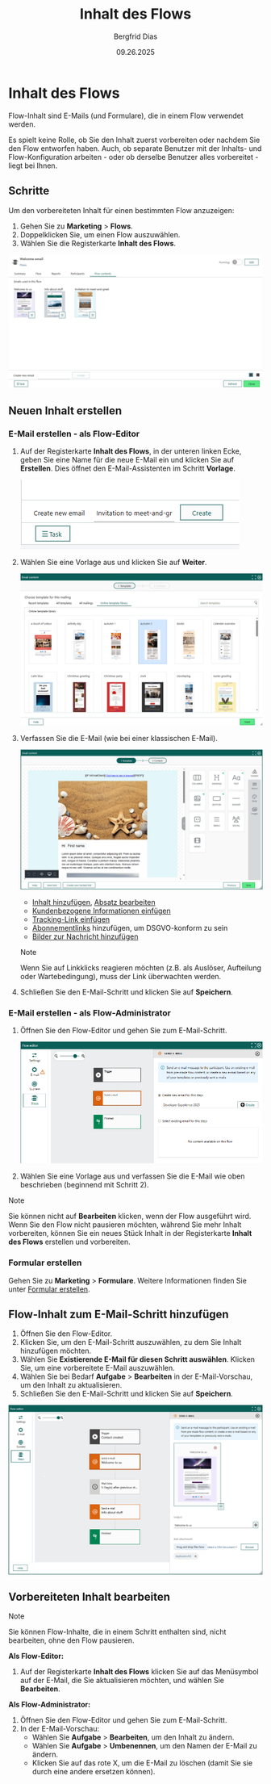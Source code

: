 ﻿---
uid: help-de-flow-content
title: Inhalt des Flows
description: Inhalt des Flows
keywords: Marketing, Flow, Flow-Inhalt, Inhalt des Flows, Inhalt, E-Mail, Verfassen
author: Bergfrid Dias
date: 09.26.2025
version: 10.5
content_type: howto
audience: person
audience_tooltip: SuperOffice Marketing
language: de
---

# Inhalt des Flows

Flow-Inhalt sind E-Mails (und Formulare), die in einem Flow verwendet werden.

Es spielt keine Rolle, ob Sie den Inhalt zuerst vorbereiten oder nachdem Sie den Flow entworfen haben. Auch, ob separate Benutzer mit der Inhalts- und Flow-Konfiguration arbeiten - oder ob derselbe Benutzer alles vorbereitet - liegt bei Ihnen.

## Schritte

Um den vorbereiteten Inhalt für einen bestimmten Flow anzuzeigen:

1. Gehen Sie zu **Marketing** > **Flows**.
1. Doppelklicken Sie, um einen Flow auszuwählen.
1. Wählen Sie die Registerkarte **Inhalt des Flows**.

![Inhalte des Willkommens-E-Mail-Flows -screenshot][img1]

## Neuen Inhalt erstellen

### E-Mail erstellen - als Flow-Editor

1. Auf der Registerkarte **Inhalt des Flows**, in der unteren linken Ecke, geben Sie eine Name für die neue E-Mail ein und klicken Sie auf **Erstellen**. Dies öffnet den E-Mail-Assistenten im Schritt **Vorlage**.

    ![Inhalt des Flows - Neue E-Mail erstellen -screenshot][img3]

1. Wählen Sie eine Vorlage aus und klicken Sie auf **Weiter**.

    ![Inhalt des Flows - Vorlage auswählen -screenshot][img4]

1. Verfassen Sie die E-Mail (wie bei einer klassischen E-Mail).

    ![Inhalt des Flows - Verfassen -screenshot][img5]

    * [Inhalt hinzufügen][3], [Absatz bearbeiten][4]
    * [Kundenbezogene Informationen einfügen][5]
    * [Tracking-Link einfügen][6]
    * [Abonnementlinks][8] hinzufügen, um DSGVO-konform zu sein
    * [Bilder zur Nachricht hinzufügen][2]

    > [!NOTE]
    > Wenn Sie auf Linkklicks reagieren möchten (z.B. als Auslöser, Aufteilung oder Wartebedingung), muss der Link überwachten werden.

1. Schließen Sie den E-Mail-Schritt und klicken Sie auf **Speichern**.

### E-Mail erstellen - als Flow-Administrator

1. Öffnen Sie den Flow-Editor und gehen Sie zum E-Mail-Schritt.

    ![Flow-Schritt - Neue E-Mail erstellen -screenshot][img6]

1. Wählen Sie eine Vorlage aus und verfassen Sie die E-Mail wie oben beschrieben (beginnend mit Schritt 2).

> [!NOTE]
> Sie können nicht auf **Bearbeiten** klicken, wenn der Flow ausgeführt wird. Wenn Sie den Flow nicht pausieren möchten, während Sie mehr Inhalt vorbereiten, können Sie ein neues Stück Inhalt in der Registerkarte **Inhalt des Flows** erstellen und vorbereiten.

### Formular erstellen

Gehen Sie zu **Marketing** > **Formulare**. Weitere Informationen finden Sie unter [Formular erstellen][1].

## Flow-Inhalt zum E-Mail-Schritt hinzufügen

1. Öffnen Sie den Flow-Editor.
1. Klicken Sie, um den E-Mail-Schritt auszuwählen, zu dem Sie Inhalt hinzufügen möchten.
1. Wählen Sie **Existierende E-Mail für diesen Schritt auswählen**. Klicken Sie, um eine vorbereitete E-Mail auszuwählen.
1. Wählen Sie bei Bedarf **Aufgabe** > **Bearbeiten** in der E-Mail-Vorschau, um den Inhalt zu aktualisieren.
1. Schließen Sie den E-Mail-Schritt und klicken Sie auf **Speichern**.

![E-Mail-Schritt mit Inhalt, Betreff und Anhang senden -screenshot][img2]

## Vorbereiteten Inhalt bearbeiten

> [!NOTE]
> Sie können Flow-Inhalte, die in einem Schritt enthalten sind, nicht bearbeiten, ohne den Flow pausieren.

**Als Flow-Editor:**

1. Auf der Registerkarte **Inhalt des Flows** klicken Sie auf das Menüsymbol auf der E-Mail, die Sie aktualisieren möchten, und wählen Sie **Bearbeiten**.

**Als Flow-Administrator:**

1. Öffnen Sie den Flow-Editor und gehen Sie zum E-Mail-Schritt.
1. In der E-Mail-Vorschau:
    * Wählen Sie **Aufgabe** > **Bearbeiten**, um den Inhalt zu ändern.
    * Wählen Sie **Aufgabe** > **Umbenennen**, um den Namen der E-Mail zu ändern.
    * Klicken Sie auf das rote X, um die E-Mail zu löschen (damit Sie sie durch eine andere ersetzen können).

<!-- Referenced links -->
[1]: ../../forms/learn/create.md
[2]: ../../editor/learn/insert-images-in-message.md
[3]: ../../editor/learn/add-content.md
[4]: ../../editor/learn/edit-paragraph.md
[5]: ../../editor/learn/add-merge-tag.md
[6]: ../../editor/learn/add-tracked-link-to-msg.md
[8]: ../../editor/learn/add-unsubscribe-link.md

<!-- Referenced images -->
[img1]: ../../../../media/loc/en/marketing/view-flow-contents.png
[img2]: ../../../../media/loc/en/marketing/send-email-welcome-with-attachment.png
[img3]: ../../../../media/loc/en/marketing/create-new-email-in-flow.png
[img4]: ../../../../media/loc/en/marketing/choose-flow-email-template.png
[img5]: ../../../../media/loc/en/marketing/flow-email-content-compose.png
[img6]: ../../../../media/loc/en/marketing/flow-send-email-new.png
